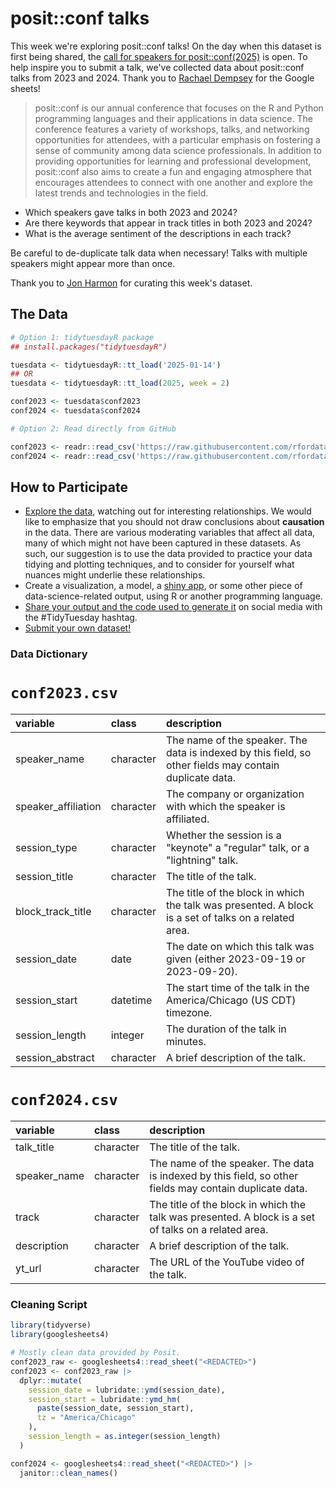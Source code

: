 # posit::conf talks

This week we're exploring posit::conf talks! 
On the day when this dataset is first being shared, the [call for speakers for posit::conf(2025)](https://posit.co/blog/speak-at-posit-conf-2025/) is open. 
To help inspire you to submit a talk, we've collected data about posit::conf talks from 2023 and 2024. 
Thank you to [Rachael Dempsey](https://www.linkedin.com/in/rachaeldempsey/) for the Google sheets!

> posit::conf is our annual conference that focuses on the R and Python programming languages and their applications in data science. The conference features a variety of workshops, talks, and networking opportunities for attendees, with a particular emphasis on fostering a sense of community among data science professionals. In addition to providing opportunities for learning and professional development, posit::conf also aims to create a fun and engaging atmosphere that encourages attendees to connect with one another and explore the latest trends and technologies in the field.

- Which speakers gave talks in both 2023 and 2024?
- Are there keywords that appear in track titles in both 2023 and 2024?
- What is the average sentiment of the descriptions in each track?

Be careful to de-duplicate talk data when necessary! 
Talks with multiple speakers might appear more than once.

Thank you to [Jon Harmon](https://github.com/jonthegeek) for curating this week's dataset.

## The Data

```r
# Option 1: tidytuesdayR package 
## install.packages("tidytuesdayR")

tuesdata <- tidytuesdayR::tt_load('2025-01-14')
## OR
tuesdata <- tidytuesdayR::tt_load(2025, week = 2)

conf2023 <- tuesdata$conf2023
conf2024 <- tuesdata$conf2024

# Option 2: Read directly from GitHub

conf2023 <- readr::read_csv('https://raw.githubusercontent.com/rfordatascience/tidytuesday/main/data/2025/2025-01-14/conf2023.csv')
conf2024 <- readr::read_csv('https://raw.githubusercontent.com/rfordatascience/tidytuesday/main/data/2025/2025-01-14/conf2024.csv')
```

## How to Participate

- [Explore the data](https://r4ds.hadley.nz/), watching out for interesting relationships. We would like to emphasize that you should not draw conclusions about **causation** in the data. There are various moderating variables that affect all data, many of which might not have been captured in these datasets. As such, our suggestion is to use the data provided to practice your data tidying and plotting techniques, and to consider for yourself what nuances might underlie these relationships.
- Create a visualization, a model, a [shiny app](https://shiny.posit.co/), or some other piece of data-science-related output, using R or another programming language.
- [Share your output and the code used to generate it](../../../sharing.md) on social media with the #TidyTuesday hashtag.
- [Submit your own dataset!](../../../pr_instructions.md)

### Data Dictionary

# `conf2023.csv`

|variable            |class     |description                           |
|:-------------------|:-------------------------|:-------------------------------------|
|speaker_name        |character |The name of the speaker. The data is indexed by this field, so other fields may contain duplicate data. |
|speaker_affiliation |character |The company or organization with which the speaker is affiliated. |
|session_type        |character |Whether the session is a "keynote" a "regular" talk, or a "lightning" talk. |
|session_title       |character |The title of the talk. |
|block_track_title   |character |The title of the block in which the talk was presented. A block is a set of talks on a related area. |
|session_date        |date      |The date on which this talk was given (either 2023-09-19 or 2023-09-20). |
|session_start       |datetime  |The start time of the talk in the America/Chicago (US CDT) timezone. |
|session_length      |integer   |The duration of the talk in minutes. |
|session_abstract    |character |A brief description of the talk. |

# `conf2024.csv`

|variable     |class     |description                           |
|:------------|:---------|:-------------------------------------|
|talk_title   |character |The title of the talk. |
|speaker_name |character |The name of the speaker. The data is indexed by this field, so other fields may contain duplicate data. |
|track        |character |The title of the block in which the talk was presented. A block is a set of talks on a related area. |
|description  |character |A brief description of the talk. |
|yt_url       |character |The URL of the YouTube video of the talk. |

### Cleaning Script

```r
library(tidyverse)
library(googlesheets4)

# Mostly clean data provided by Posit.
conf2023_raw <- googlesheets4::read_sheet("<REDACTED>")
conf2023 <- conf2023_raw |> 
  dplyr::mutate(
    session_date = lubridate::ymd(session_date),
    session_start = lubridate::ymd_hm(
      paste(session_date, session_start),
      tz = "America/Chicago"
    ),
    session_length = as.integer(session_length)
  )

conf2024 <- googlesheets4::read_sheet("<REDACTED>") |> 
  janitor::clean_names()
```
